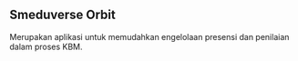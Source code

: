 ## Smeduverse Orbit
Merupakan aplikasi untuk memudahkan engelolaan presensi dan penilaian dalam proses KBM.
